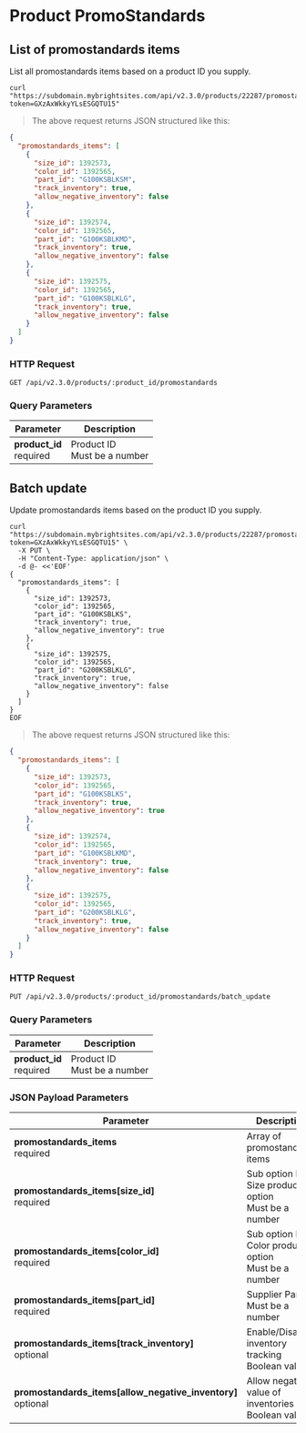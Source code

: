 # Product PromoStandards

## List of promostandards items

List all promostandards items based on a product ID you supply.

```shell
curl "https://subdomain.mybrightsites.com/api/v2.3.0/products/22287/promostandards?token=GXzAxWkkyYLsESGQTU15"
```

> The above request returns JSON structured like this:

```json
{
  "promostandards_items": [
    {
      "size_id": 1392573,
      "color_id": 1392565,
      "part_id": "G100KSBLKSM",
      "track_inventory": true,
      "allow_negative_inventory": false
    },
    {
      "size_id": 1392574,
      "color_id": 1392565,
      "part_id": "G100KSBLKMD",
      "track_inventory": true,
      "allow_negative_inventory": false
    },
    {
      "size_id": 1392575,
      "color_id": 1392565,
      "part_id": "G100KSBLKLG",
      "track_inventory": true,
      "allow_negative_inventory": false
    }
  ]
}
```

### HTTP Request

`GET /api/v2.3.0/products/:product_id/promostandards`

### Query Parameters

Parameter | Description
--------- | -----------
<div><strong>product_id </strong></div><div>required</div> | <div>Product ID</div><div>Must be a number</div>



## Batch update

Update promostandards items based on the product ID you supply.

```shell
curl "https://subdomain.mybrightsites.com/api/v2.3.0/products/22287/promostandards/batch_update?token=GXzAxWkkyYLsESGQTU15" \
  -X PUT \
  -H "Content-Type: application/json" \
  -d @- <<'EOF'
{
  "promostandards_items": [
    {
      "size_id": 1392573,
      "color_id": 1392565,
      "part_id": "G100KSBLKS",
      "track_inventory": true,
      "allow_negative_inventory": true
    },
    {
      "size_id": 1392575,
      "color_id": 1392565,
      "part_id": "G200KSBLKLG",
      "track_inventory": true,
      "allow_negative_inventory": false
    }
  ]
}
EOF
```


> The above request returns JSON structured like this:

```json
{
  "promostandards_items": [
    {
      "size_id": 1392573,
      "color_id": 1392565,
      "part_id": "G100KSBLKS",
      "track_inventory": true,
      "allow_negative_inventory": true
    },
    {
      "size_id": 1392574,
      "color_id": 1392565,
      "part_id": "G100KSBLKMD",
      "track_inventory": true,
      "allow_negative_inventory": false
    },
    {
      "size_id": 1392575,
      "color_id": 1392565,
      "part_id": "G200KSBLKLG",
      "track_inventory": true,
      "allow_negative_inventory": false
    }
  ]
}
```

### HTTP Request

`PUT /api/v2.3.0/products/:product_id/promostandards/batch_update`

### Query Parameters

Parameter | Description
--------- | -----------
<div><strong>product_id </strong></div><div>required</div> | <div>Product ID</div><div>Must be a number</div>

### JSON Payload Parameters

Parameter | Description
--------- | -----------
<div><strong>promostandards_items </strong></div><div>required</div> | <div>Array of promostandards items</div>
<div><strong>promostandards_items[size_id] </strong></div><div>required</div> | <div>Sub option ID of Size product option</div><div>Must be a number</div>
<div><strong>promostandards_items[color_id] </strong></div><div>required</div> | <div>Sub option ID of Color product option</div><div>Must be a number</div>
<div><strong>promostandards_items[part_id] </strong></div><div>required</div> | <div>Supplier Part ID</div><div>Must be a number</div>
<div><strong>promostandards_items[track_inventory] </strong></div><div>optional</div> | <div>Enable/Disable inventory tracking</div><div>Boolean value</div>
<div><strong>promostandards_items[allow_negative_inventory] </strong></div><div>optional</div> |  <div>Allow negative value of inventories</div><div>Boolean value</div>
